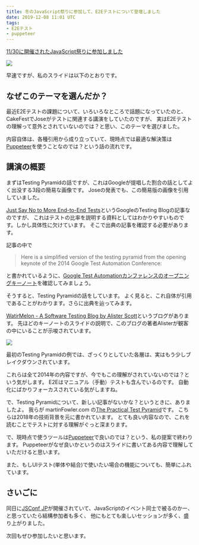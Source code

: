 ```yaml
---
title: 冬のJavaScript祭りに参加して、E2Eテストについて登壇しました
date: 2019-12-08 11:01 UTC
tags:
- E2Eテスト
- puppeteer
---
```


[11/30に開催されたJavaScript祭りに参加しました](https://javascript-fes.doorkeeper.jp/events/99978)

![](https://dzpp79ucibp5a.cloudfront.net/events_banners/99978_normal_1572511571_jsfes_2019_winter.png)

早速ですが、私のスライドは以下のとおりです。

<script async class="speakerdeck-embed" data-id="3ed7fccb98de486bab723d3e588db7cd" data-ratio="1.33333333333333" src="//speakerdeck.com/assets/embed.js"></script>

## なぜこのテーマを選んだか？

最近E2Eテストの課題について、いろいろなところで話題になっていたのと、
CakeFestでJoseがテストに関連する講演をしていたのですが、
実はE2Eテストの理解って意外とされていないのでは？と思い、このテーマを選びました。

内容自体は、各種引用から成り立っていて、現時点では最適な解決策は[Puppeteer](https://pptr.dev/)を使うことなのでは？という話の流れです。

## 講演の概要

<script async class="speakerdeck-embed" data-slide="4" data-id="3ed7fccb98de486bab723d3e588db7cd" data-ratio="1.33333333333333" src="//speakerdeck.com/assets/embed.js"></script>

まずはTesting Pyramidの話ですが、これはGoogleが提唱した割合の話としてよく出没する3段の簡易な画像です。
Joseの発表でも、この簡易版の画像を引用していました。

[Just Say No to More End-to-End Tests](https://testing.googleblog.com/2015/04/just-say-no-to-more-end-to-end-tests.html)というGoogleのTesting Blogの記事なのですが、
これはテストの比率を説明する資料としてはわかりやすいものです。しかし具体性に欠けています。
そこで出典の記事を確認する必要があります。

記事の中で

> Here is a simplified version of the testing pyramid from the opening keynote of the 2014 Google Test Automation Conference:

と書かれているように、[Google Test Automationカンファレンスのオープニングキーノート](https://docs.google.com/presentation/d/15gNk21rjer3xo-b1ZqyQVGebOp_aPvHU3YH7YnOMxtE/edit#slide=id.g437663ce1_53_98)を確認してみましょう。

そうすると、Testing Pyramidの話をしています。
よく見ると、これ自体が引用であることがわかります。さらに出典を辿ってみます。

[WatirMelon - A Software Testing Blog by Alister Scott](https://watirmelon.blog/tag/testing-pyramid/)というブログがあります。
先ほどのキーノートのスライドの説明で、このブログの著者Alisterが観客の中にいることが示唆されています。

![](https://watirmelon.files.wordpress.com/2014/05/automated-testing-pyramid.png)

最初のTesting Pyramidの例では、ざっくりとしていた各層は、実はもう少しブレイクダウンされています。

これらは全て2014年の内容ですが、今でもこの理解がされていないのでは？という気がします。
E2Eはマニュアル（手動）テストも含んでいるのです。
自動化にばかりフォーカスされている気がしますね。

で、Testing Pyramidについて、新しい記事がないかな？というときに、ありましたよ。
我らが martinFowler.com の[The Practical Test Pyramid](https://martinfowler.com/articles/practical-test-pyramid.html)です。
こちらは2018年の技術背景を元に書かれています。
とても良い内容なので、これを読むことでテストに対する理解がぐっと深まります。

で、現時点で使うツールは[Puppeteer](https://pptr.dev/)で良いのでは？という、私の提案で終わります。
Puppeteerがなぜ良いかというのはスライドに書いてある内容で理解していただけると思います。

また、もしUIテスト(単体や結合)で使いたい場合の機能についても、簡単にふれています。

## さいごに

同日に[JSConf JP](https://jsconf.jp/2019/)が開催されていて、JavaScriptのイベント同士で被るのかー、と思っていたら結構参加者も多く、
他にもとても楽しいセッションが多く、盛り上がりました。

次回もぜひ参加したいと思います。
